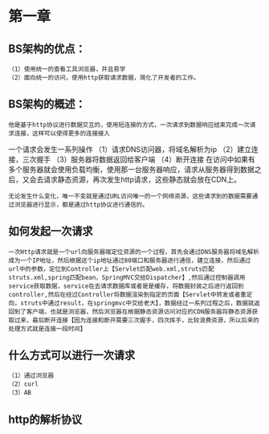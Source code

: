 # 第一章

## BS架构的优点：
    （1）使用统一的查看工具浏览器，并且易学
    （2）面向统一的访问，使用http获取请求数据，简化了开发者的工作。
## BS架构的概述：
    他是基于http协议进行数据交互的，使用短连接的方式，一次请求到数据响应结束完成一次请求连接，这样可以使得更多的连接接入
一个请求会发生一系列操作
    （1）请求DNS访问器，将域名解析为ip
    （2）建立连接，三次握手
    （3）服务器将数据返回给客户端
    （4）断开连接
    在访问中如果有多个服务器就会使用负载均衡，使用那一台服务器响应，请求从服务器得到数据之后，又会去请求静态资源，再次发生http请求，这些静态就会放在CDN上。

    无论发生什么变化，唯一不变就是通过URL访问唯一的一个网络资源，这些请求到的数据需要通过浏览器进行显示，都是通过http协议进行通信的。

## 如何发起一次请求
    一次Http请求就是一个url向服务器端定位资源的一个过程，首先会通过DNS服务器将域名解析成为一个IP地址，然后根据这个ip地址通过80端口和服务器进行通信，建立连接，然后通过url中的参数，定位到Controller上【Servlet匹配web.xml,struts匹配struts.xml,spring匹配bean，SpringMVC交给Dispatcher】,然后通过控制器调用service获取数据，service在去请求数据库或者是是缓存，将数据封装之后进行返回到controller,然后在经过Controller将数据渲染到指定的页面【Servlet中转发或者重定向，struts中通过result，在springmvc中交给老大】，数据经过一系列过程之后，数据就返回到了客户端，也就是浏览器，然后浏览器在根据静态资源访问对应的CDN服务器将静态资源获取过来，最后断开连接【因为连接和断开需要三次握手，四次挥手，比较浪费资源，所以后来的处理方式就是连接一段时间】
    
## 什么方式可以进行一次请求
    （1）通过浏览器
    （2）curl
    （3）AB
## http的解析协议
    

































